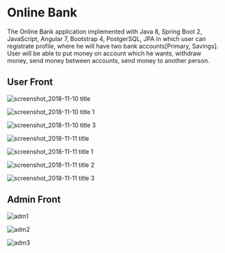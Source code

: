 # Online Bank

The Online Bank application implemented with Java 8, Spring Boot 2, JavaScript, Angular 7, Bootstrap 4, PostgerSQL, JPA in which user
can registrate profile, where he will have two bank accounts[Primary, Savings]. User will be able to put money on account which he wants, 
withdraw money, send money between accounts, send money to another person.

## User Front

![screenshot_2018-11-10 title](https://user-images.githubusercontent.com/20208821/48344565-c24a2000-e675-11e8-884b-064388910ac5.png)

![screenshot_2018-11-10 title 1](https://user-images.githubusercontent.com/20208821/48344633-eb6ab080-e675-11e8-9e18-9bb6dcef498d.png)

![screenshot_2018-11-10 title 3](https://user-images.githubusercontent.com/20208821/48344711-1f45d600-e676-11e8-86ef-068b29e3215c.png)

![screenshot_2018-11-11 title](https://user-images.githubusercontent.com/20208821/48344791-616f1780-e676-11e8-9149-6c617314ed9e.png)

![screenshot_2018-11-11 title 1](https://user-images.githubusercontent.com/20208821/48344882-a7c47680-e676-11e8-8575-242f4e7f228a.png)

![screenshot_2018-11-11 title 2](https://user-images.githubusercontent.com/20208821/48344915-c4f94500-e676-11e8-8de1-82b87a9f69a5.png)

![screenshot_2018-11-11 title 3](https://user-images.githubusercontent.com/20208821/48344995-0558c300-e677-11e8-9c4f-630b873ea3c0.png)

## Admin Front

![adm1](https://user-images.githubusercontent.com/20208821/48345069-4224ba00-e677-11e8-9327-937113c11db2.PNG)

![adm2](https://user-images.githubusercontent.com/20208821/48345104-5d8fc500-e677-11e8-81ba-2b23229be57c.PNG)

![adm3](https://user-images.githubusercontent.com/20208821/48345127-6d0f0e00-e677-11e8-9df0-766714ec0957.PNG)
